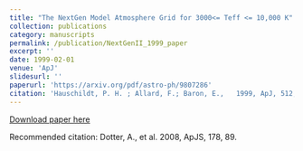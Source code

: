 ```yaml
---
title: "The NextGen Model Atmosphere Grid for 3000<= Teff <= 10,000 K"
collection: publications
category: manuscripts
permalink: /publication/NextGenII_1999_paper
excerpt: ''
date: 1999-02-01
venue: 'ApJ'
slidesurl: ''
paperurl: 'https://arxiv.org/pdf/astro-ph/9807286'
citation: 'Hauschildt, P. H. ; Allard, F.; Baron, E.,   1999, ApJ, 512, 377.' 
---
```

[Download paper here](https://arxiv.org/pdf/astro-ph/9807286.pdf)

Recommended citation: Dotter, A., et al. 2008, ApJS, 178, 89.

